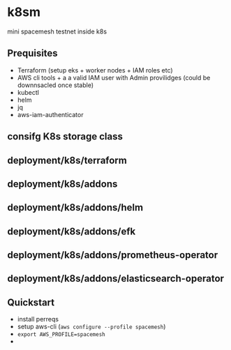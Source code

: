 # k8sm

mini spacemesh testnet inside k8s

## Prequisites

- Terraform (setup eks + worker nodes + IAM roles etc)
- AWS cli tools + a a valid IAM user with Admin provilidges (could be downnsacled once stable)
- kubectl
- helm
- jq
- aws-iam-authenticator

## consifg K8s storage class

## deployment/k8s/terraform

## deployment/k8s/addons

## deployment/k8s/addons/helm

## deployment/k8s/addons/efk

## deployment/k8s/addons/prometheus-operator

## deployment/k8s/addons/elasticsearch-operator



## Quickstart

* install perreqs
* setup aws-cli (`aws configure --profile spacemesh`)
* `export AWS_PROFILE=spacemesh` 
* 
